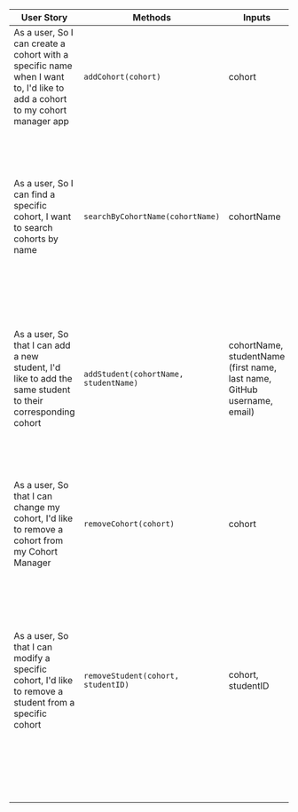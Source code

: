 | User Story | Methods | Inputs | Scenario | Output |
|------------|---------|--------|----------|--------|
| As a user, So I can create a cohort with a specific name when I want to, I'd like to add a cohort to my cohort manager app | `addCohort(cohort)` | cohort | If cohort is added to cohort manager | Updated cohort manager containing cohorts `@object[]` |
|            |         |        | If cohort manager has no cohorts | Empty array |
| As a user, So I can find a specific cohort, I want to search cohorts by name | `searchByCohortName(cohortName)` | cohortName | If searched cohort name exists | `true` |
|            |         |        | If searched cohort name does not exist | Throw Error |
| As a user, So that I can add a new student, I'd like to add the same student to their corresponding cohort | `addStudent(cohortName, studentName)` | cohortName, studentName (first name, last name, GitHub username, email) | If cohort name exists | Updated cohort containing the student |
|            |         |        | If cohort name does not exist | Throw Error |
| As a user, So that I can change my cohort, I'd like to remove a cohort from my Cohort Manager | `removeCohort(cohort)` | cohort | If the cohort is in the Cohort Manager | Cohort Manager without the cohort `@object[]` |
|            |         |        | If the cohort is not in the Cohort Manager | Cohort Manager remains unchanged |
| As a user, So that I can modify a specific cohort, I'd like to remove a student from a specific cohort | `removeStudent(cohort, studentID)` | cohort, studentID | If studentID exists in the cohort | Cohort Manager with the student removed from the cohort `@object[]` |
|            |         |        | If studentID does not exist in the cohort | Cohort Manager remains unchanged |

